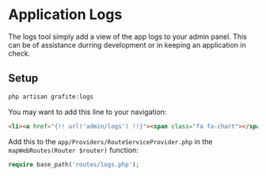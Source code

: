 # Application Logs

The logs tool simply add a view of the app logs to your admin panel. This can be of assistance durring development or in keeping an application in check.

## Setup

```php
php artisan grafite:logs
```

You may want to add this line to your navigation:

```html
<li><a href="{!! url('admin/logs') !!}"><span class="fa fa-chart"></span> Logs</a></li>
```

Add this to the `app/Providers/RouteServiceProvider.php` in the `mapWebRoutes(Router $router)` function:

```php
require base_path('routes/logs.php');
```
